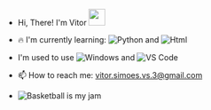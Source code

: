 - Hi, There! I'm Vitor <img src="https://raw.githubusercontent.com/aemmadi/aemmadi/master/wave.gif" width="30">

- 🔥 I'm currently learning: ![Python](https://img.shields.io/badge/-Python-black?style=flat-square&logo=Python) and ![Html](https://img.shields.io/badge/-Html-black?style=flat-square&logo=Html)
  
- I'm used to use  ![Windows](https://img.shields.io/badge/-Windows-black?style=flat-square&logo=Windows) and ![VS Code](https://img.shields.io/badge/-VS%20Code-007ACC?style=flat-square&logo=visual-studio-code)

- 📫 How to reach me: vitor.simoes.vs.3@gmail.com

- ![Basketball is my jam](https://img.shields.io/badge/My%20jam-Basketball-critical?style=flat-square&logo=nba&logoColor=white)

